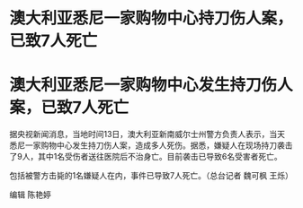 # 澳大利亚悉尼一家购物中心持刀伤人案，已致7人死亡

# 澳大利亚悉尼一家购物中心发生持刀伤人案，已致7人死亡

据央视新闻消息，当地时间13日，澳大利亚新南威尔士州警方负责人表示，当天悉尼一家购物中心发生持刀伤人案，造成多人死伤。据悉，嫌疑人在现场持刀袭击了9人，其中1名受伤者送往医院后不治身亡。目前袭击已导致6名受害者死亡。

包括被警方击毙的1名嫌疑人在内，事件已导致7人死亡。（总台记者 魏可枫 王烁）

编辑 陈艳婷

